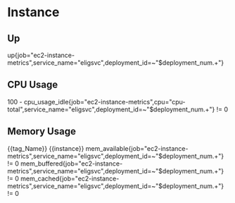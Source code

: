 # Instance

## Up
up{job="ec2-instance-metrics",service_name="eligsvc",deployment_id=~"$deployment_num.+"}

## CPU Usage
100 - cpu_usage_idle{job="ec2-instance-metrics",cpu="cpu-total",service_name="eligsvc",deployment_id=~"$deployment_num.+"} != 0

## Memory Usage
{{tag_Name}} {{instance}}
mem_available{job="ec2-instance-metrics",service_name="eligsvc",deployment_id=~"$deployment_num.+"} != 0
mem_buffered{job="ec2-instance-metrics",service_name="eligsvc",deployment_id=~"$deployment_num.+"} != 0
mem_cached{job="ec2-instance-metrics",service_name="eligsvc",deployment_id=~"$deployment_num.+"} != 0
